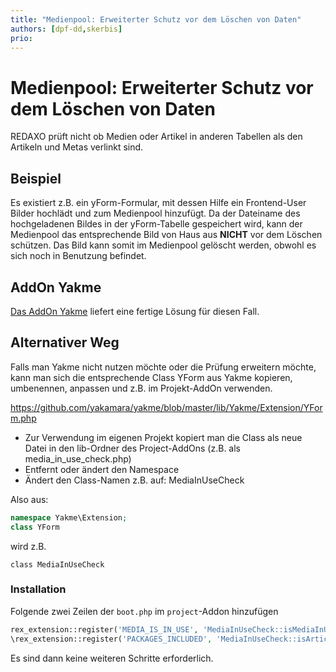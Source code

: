 ```yaml
---
title: "Medienpool: Erweiterter Schutz vor dem Löschen von Daten"
authors: [dpf-dd,skerbis]
prio:
---
```


# Medienpool: Erweiterter Schutz vor dem Löschen von Daten

REDAXO prüft nicht ob Medien oder Artikel in anderen Tabellen als den Artikeln und Metas verlinkt sind. 

## Beispiel

Es existiert z.B. ein yForm-Formular, mit dessen Hilfe ein Frontend-User Bilder hochlädt und zum Medienpool hinzufügt.
Da der Dateiname des hochgeladenen Bildes in der yForm-Tabelle gespeichert wird, kann der Medienpool das entsprechende Bild von Haus aus **NICHT** vor dem Löschen schützen. Das Bild kann somit im Medienpool gelöscht werden, obwohl es sich noch in Benutzung befindet. 

## AddOn Yakme

[Das AddOn Yakme](https://github.com/yakamara/yakme) liefert eine fertige Lösung für diesen Fall. 

## Alternativer Weg 

Falls man Yakme nicht nutzen möchte oder die Prüfung erweitern möchte, kann man sich die entsprechende Class YForm aus Yakme kopieren, umbenennen, anpassen und z.B. im Projekt-AddOn verwenden. 

https://github.com/yakamara/yakme/blob/master/lib/Yakme/Extension/YForm.php

- Zur Verwendung im eigenen Projekt kopiert man die Class als neue Datei in den lib-Ordner des Project-AddOns (z.B. als media_in_use_check.php)
- Entfernt oder ändert den Namespace
- Ändert den Class-Namen z.B. auf: MediaInUseCheck

Also aus: 

```php 
namespace Yakme\Extension;
class YForm
```

wird z.B. 

```
class MediaInUseCheck
```

### Installation

Folgende zwei Zeilen der `boot.php` im `project`-Addon hinzufügen

```php
rex_extension::register('MEDIA_IS_IN_USE', 'MediaInUseCheck::isMediaInUse');
\rex_extension::register('PACKAGES_INCLUDED', 'MediaInUseCheck::isArticleInUse');
```

Es sind dann keine weiteren Schritte erforderlich. 
